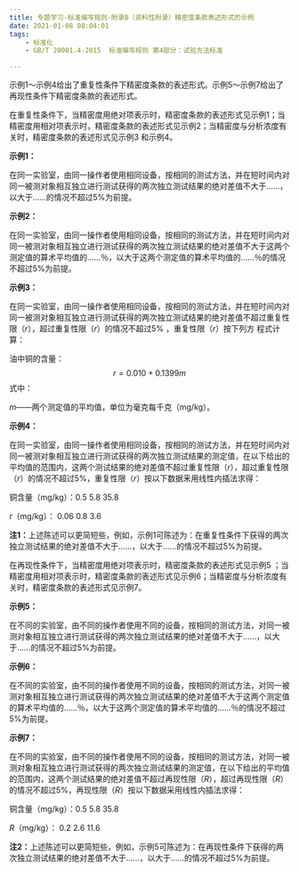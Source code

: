 ```yaml
---
title: 专题学习-标准编写规则-附录B（资料性附录）精密度条款表述形式的示例
date: 2021-01-08 08:04:01
tags: 
	- 标准化
	- GB/T 20001.4-2015  标准编写规则 第4部分：试验方法标准

---
```




示例1〜示例4给出了重复性条件下精密度条款的表述形式。示例5〜示例7给出了再现性条件下精密度条款的表述形式。

在重复性条件下，当精密度用绝对项表示时，精密度条款的表述形式见示例1；当精密度用相对项表示时，精密度条款的表述形式见示例2；当精密度与分析浓度有关时，精密度条款的表述形式见示例3 和示例4。

<b>示例1：</b>

在同一实验室，由同一操作者使用相同设备，按相同的测试方法，并在短时间内对同一被测对象相互独立进行测试获得的两次独立测试结果的绝对差值不大于……，以大于……的情况不超过5%为前提。

<b>示例2：</b>

在同一实验室，由同一操作者使用相同设备，按相同的测试方法，并在短时间内对同一被测对象相互独立进行测试获得的两次独立测试结果的绝对差值不大于这两个测定值的算术平均值的……％，以大于这两个测定值的算术平均值的……％的情况不超过5%为前提。

<b>示例3：</b>

在同一实验室，由同一操作者使用相同设备，按相同的测试方法，并在短时间内对同一被测对象相互独立进行测试获得的两次独立测试结果的绝对差值不超过重复性限（$r$），超过重复性限（$r$）的情况不超过5% ，重复性限（$r$）按下列方 程式计算：

油中铜的含量：
$$
r = 0.010 + 0.139 9 m
$$
式中：

$m$——两个测定值的平均值，单位为毫克每千克（mg/kg）。

<b>示例4：</b>

在同一实验室，由同一操作者使用相同设备，按相同的测试方法，并在短时间内对同一被测对象相互独立进行测试获得的两次独立测试结果的测定值，在以下给出的平均值的范围内，这两个测试结果的绝对差值不超过重复性限（$r$），超过重复性限（$r$）的情况不超过5%，重复性限（$r$）按以下数据釆用线性内插法求得：

铜含量（mg/kg）：0.5	5.8	35.8

$r$（mg/kg）：          0.06  0.8	3.6

<b>注1：</b>上述陈述可以更简短些，例如，示例1可陈述为：在重复性条件下获得的两次独立测试结果的绝对差值不大于……，以大于……的情况不超过5%为前提。

在再现性条件下，当精密度用绝对项表示时，精密度条款的表述形式见示例5 ；当精密度用相对项表示时，精密度条款的表述形式见示例6；当精密度与分析浓度有关时，精密度条款的表述形式见示例7。

<b>示例5：</b>

在不同的实验室，由不同的操作者使用不同的设备，按相同的测试方法，对同一被测对象相互独立进行测试获得的两次独立测试结果的绝对差值不大于……，以大于……的情况不超过5%为前提。

<b>示例6：</b>

在不同的实验室，由不同的操作者使用不同的设备，按相同的测试方法，对同一被测对象相互独立进行测试获得的两次独立测试结果的绝对差值不大于这两个测定值的算术平均值的……％，以大于这两个测定值的算术平均值的……％的情况不超过5%为前提。

<b>示例7：</b>

在不同的实验室，由不同的操作者使用不同的设备，按相同的测试方法，对同一被测对象相互独立进行测试获得的两次独立测试结果的测定值，在以下给出的平均值的范围内，这两个测试结果的绝对差值不超过再现性限（$R$），超过再现性限（$R$）的情况不超过5%，再现性限（$R$）按以下数据采用线性内插法求得：

铜含量（mg/kg）：0.5	5.8	35.8

$R$（mg/kg）：        0.2	2.6	11.6

<b>注2：</b>上述陈述可以更简短些，例如，示例5可陈述为：在再现性条件下获得的两次独立测试结果的绝对差值不大于……，以大于……的情况不超过5%为前提。